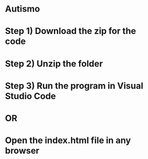 # Autismo

# Step 1) Download the zip for the code
# Step 2) Unzip the folder
# Step 3) Run the program in Visual Studio Code
#                     OR
#         Open the index.html file in any browser            
